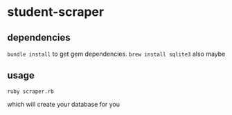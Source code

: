 # student-scraper

## dependencies

`bundle install` to get gem dependencies. `brew install sqlite3` also maybe

## usage

`ruby scraper.rb`

which will create your database for you